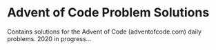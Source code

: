 # Advent of Code Problem Solutions
Contains solutions for the Advent of Code (adventofcode.com) daily problems.  2020 in progress...